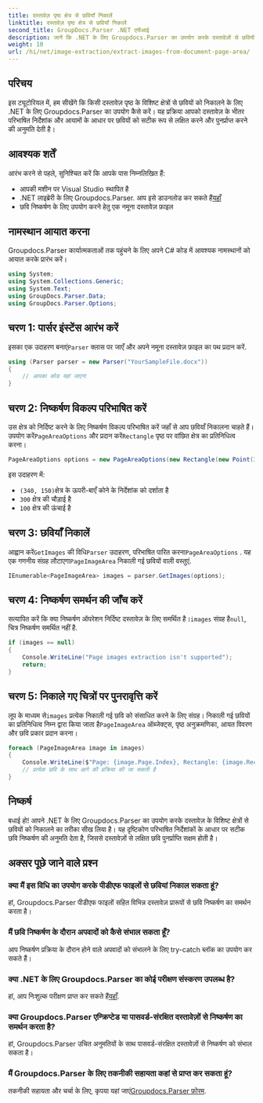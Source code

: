```yaml
---
title: दस्तावेज़ पृष्ठ क्षेत्र से छवियाँ निकालें
linktitle: दस्तावेज़ पृष्ठ क्षेत्र से छवियाँ निकालें
second_title: GroupDocs.Parser .NET एपीआई
description: जानें कि .NET के लिए Groupdocs.Parser का उपयोग करके दस्तावेज़ों से छवियों को सटीक रूप से कैसे निकाला जाए। सटीक छवि निष्कर्षण के लिए विशिष्ट क्षेत्रों को लक्षित करना सीखें।
weight: 10
url: /hi/net/image-extraction/extract-images-from-document-page-area/
---
```

## परिचय
इस ट्यूटोरियल में, हम सीखेंगे कि किसी दस्तावेज़ पृष्ठ के विशिष्ट क्षेत्रों से छवियों को निकालने के लिए .NET के लिए Groupdocs.Parser का उपयोग कैसे करें। यह प्रक्रिया आपको दस्तावेज़ के भीतर परिभाषित निर्देशांक और आयामों के आधार पर छवियों को सटीक रूप से लक्षित करने और पुनर्प्राप्त करने की अनुमति देती है।
## आवश्यक शर्तें
आरंभ करने से पहले, सुनिश्चित करें कि आपके पास निम्नलिखित हैं:
- आपकी मशीन पर Visual Studio स्थापित है
-  .NET लाइब्रेरी के लिए Groupdocs.Parser. आप इसे डाउनलोड कर सकते हैं[यहाँ](https://releases.groupdocs.com/parser/net/)
- छवि निष्कर्षण के लिए उपयोग करने हेतु एक नमूना दस्तावेज़ फ़ाइल
## नामस्थान आयात करना
Groupdocs.Parser कार्यात्मकताओं तक पहुंचने के लिए अपने C# कोड में आवश्यक नामस्थानों को आयात करके प्रारंभ करें।
```csharp
using System;
using System.Collections.Generic;
using System.Text;
using GroupDocs.Parser.Data;
using GroupDocs.Parser.Options;
```
## चरण 1: पार्सर इंस्टेंस आरंभ करें
 इसका एक उदाहरण बनाएं`Parser` क्लास पर जाएँ और अपने नमूना दस्तावेज़ फ़ाइल का पथ प्रदान करें.
```csharp
using (Parser parser = new Parser("YourSampleFile.docx"))
{
    // आपका कोड यहां जाएगा
}
```
## चरण 2: निष्कर्षण विकल्प परिभाषित करें
 उस क्षेत्र को निर्दिष्ट करने के लिए निष्कर्षण विकल्प परिभाषित करें जहाँ से आप छवियाँ निकालना चाहते हैं। उपयोग करें`PageAreaOptions` और प्रदान करें`Rectangle` पृष्ठ पर वांछित क्षेत्र का प्रतिनिधित्व करना।
```csharp
PageAreaOptions options = new PageAreaOptions(new Rectangle(new Point(340, 150), new Size(300, 100)));
```
इस उदाहरण में:
- `(340, 150)`क्षेत्र के ऊपरी-बाएँ कोने के निर्देशांक को दर्शाता है
- `300` क्षेत्र की चौड़ाई है
- `100` क्षेत्र की ऊंचाई है
## चरण 3: छवियाँ निकालें
 आह्वान करें`GetImages` की विधि`Parser` उदाहरण, परिभाषित पारित करना`PageAreaOptions` . यह एक गणनीय संग्रह लौटाएगा`PageImageArea` निकाली गई छवियों वाली वस्तुएं.
```csharp
IEnumerable<PageImageArea> images = parser.GetImages(options);
```
## चरण 4: निष्कर्षण समर्थन की जाँच करें
 सत्यापित करें कि क्या निष्कर्षण ऑपरेशन निर्दिष्ट दस्तावेज़ के लिए समर्थित है।`images` संग्रह है`null`, चित्र निष्कर्षण समर्थित नहीं है.
```csharp
if (images == null)
{
    Console.WriteLine("Page images extraction isn't supported");
    return;
}
```
## चरण 5: निकाले गए चित्रों पर पुनरावृत्ति करें
 लूप के माध्यम से`images` प्रत्येक निकाली गई छवि को संसाधित करने के लिए संग्रह। निकाली गई छवियों का प्रतिनिधित्व निम्न द्वारा किया जाता है`PageImageArea` ऑब्जेक्ट्स, पृष्ठ अनुक्रमणिका, आयत विवरण और छवि प्रकार प्रदान करना।
```csharp
foreach (PageImageArea image in images)
{
    Console.WriteLine($"Page: {image.Page.Index}, Rectangle: {image.Rectangle}, Type: {image.FileType}");
    // प्रत्येक छवि के साथ आगे की प्रक्रिया की जा सकती है
}
```
## निष्कर्ष
बधाई हो! आपने .NET के लिए Groupdocs.Parser का उपयोग करके दस्तावेज़ के विशिष्ट क्षेत्रों से छवियों को निकालने का तरीका सीख लिया है। यह दृष्टिकोण परिभाषित निर्देशांकों के आधार पर सटीक छवि निष्कर्षण की अनुमति देता है, जिससे दस्तावेज़ों से लक्षित छवि पुनर्प्राप्ति सक्षम होती है।

## अक्सर पूछे जाने वाले प्रश्न
### क्या मैं इस विधि का उपयोग करके पीडीएफ फाइलों से छवियां निकाल सकता हूं?
हां, Groupdocs.Parser पीडीएफ फाइलों सहित विभिन्न दस्तावेज़ प्रारूपों से छवि निष्कर्षण का समर्थन करता है।
### मैं छवि निष्कर्षण के दौरान अपवादों को कैसे संभाल सकता हूँ?
आप निष्कर्षण प्रक्रिया के दौरान होने वाले अपवादों को संभालने के लिए try-catch ब्लॉक का उपयोग कर सकते हैं।
### क्या .NET के लिए Groupdocs.Parser का कोई परीक्षण संस्करण उपलब्ध है?
 हां, आप निःशुल्क परीक्षण प्राप्त कर सकते हैं[यहाँ](https://releases.groupdocs.com/).
### क्या Groupdocs.Parser एन्क्रिप्टेड या पासवर्ड-संरक्षित दस्तावेज़ों से निष्कर्षण का समर्थन करता है?
हां, Groupdocs.Parser उचित अनुमतियों के साथ पासवर्ड-संरक्षित दस्तावेज़ों से निष्कर्षण को संभाल सकता है।
### मैं Groupdocs.Parser के लिए तकनीकी सहायता कहां से प्राप्त कर सकता हूं?
 तकनीकी सहायता और चर्चा के लिए, कृपया यहां जाएं[Groupdocs.Parser फ़ोरम](https://forum.groupdocs.com/c/parser/17).
